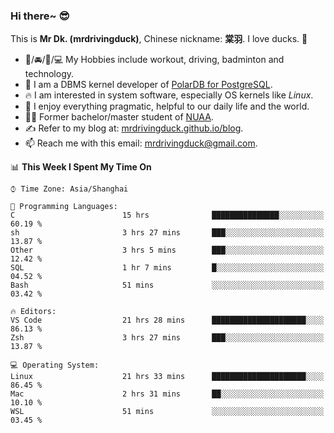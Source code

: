 ### Hi there~ 😎

This is **Mr Dk. (mrdrivingduck)**, Chinese nickname: **棠羽**. I love ducks. 🦆

- 💪/🚘/🏸/💻 My Hobbies include workout, driving, badminton and technology.
- 🍊 I am a DBMS kernel developer of [PolarDB for PostgreSQL](https://github.com/ApsaraDB/PolarDB-for-PostgreSQL).
- 🔥 I am interested in system software, especially OS kernels like *Linux*.
- 🔧 I enjoy everything pragmatic, helpful to our daily life and the world.
- 👨‍🎓 Former bachelor/master student of [NUAA](https://en.wikipedia.org/wiki/Nanjing_University_of_Aeronautics_and_Astronautics).
- ✍ Refer to my blog at: [mrdrivingduck.github.io/blog](https://www.mrdrivingduck.cn/blog/#/).
- 📫 Reach me with this email: [mrdrivingduck@gmail.com](mailto:mrdrivingduck@gmail.com).

<!--START_SECTION:waka-->
📊 **This Week I Spent My Time On** 

```text
⌚︎ Time Zone: Asia/Shanghai

💬 Programming Languages: 
C                        15 hrs              ███████████████░░░░░░░░░░   60.19 % 
sh                       3 hrs 27 mins       ███░░░░░░░░░░░░░░░░░░░░░░   13.87 % 
Other                    3 hrs 5 mins        ███░░░░░░░░░░░░░░░░░░░░░░   12.42 % 
SQL                      1 hr 7 mins         █░░░░░░░░░░░░░░░░░░░░░░░░   04.52 % 
Bash                     51 mins             ░░░░░░░░░░░░░░░░░░░░░░░░░   03.42 % 

🔥 Editors: 
VS Code                  21 hrs 28 mins      █████████████████████░░░░   86.13 % 
Zsh                      3 hrs 27 mins       ███░░░░░░░░░░░░░░░░░░░░░░   13.87 % 

💻 Operating System: 
Linux                    21 hrs 33 mins      █████████████████████░░░░   86.45 % 
Mac                      2 hrs 31 mins       ██░░░░░░░░░░░░░░░░░░░░░░░   10.10 % 
WSL                      51 mins             ░░░░░░░░░░░░░░░░░░░░░░░░░   03.45 % 

```


<!--END_SECTION:waka-->

<!-- ![Mr Dk.'s GitHub Stats](https://github-readme-stats.vercel.app/api?username=mrdrivingduck&count_private&show_icons=true&theme=buefy) -->

<!-- ![Most Used Languages](https://github-readme-stats.vercel.app/api/top-langs/?username=mrdrivingduck&exclude_repo=mips32-CPU,snort-tcp-socket&theme=buefy&layout=compact&langs_count=10) -->


<!--
**mrdrivingduck/mrdrivingduck** is a ✨ _special_ ✨ repository because its `README.md` (this file) appears on your GitHub profile.

Here are some ideas to get you started:

- 🔭 I’m currently working on ...
- 🌱 I’m currently learning ...
- 👯 I’m looking to collaborate on ...
- 🤔 I’m looking for help with ...
- 💬 Ask me about ...
- 📫 How to reach me: ...
- 😄 Pronouns: ...
- ⚡ Fun fact: ...
-->
